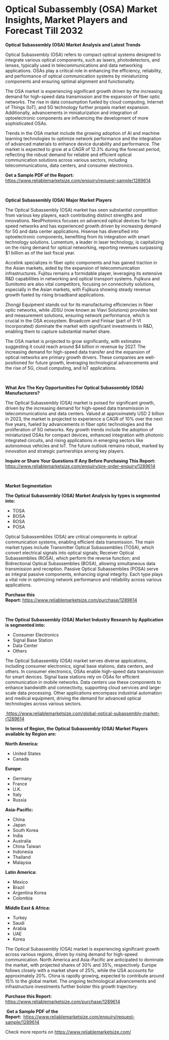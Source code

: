 <p><h1>Optical Subassembly (OSA) Market Insights, Market Players and Forecast Till 2032</h1></p><p><strong>Optical Subassembly (OSA) Market Analysis and Latest Trends</strong></p>
<p><p>Optical Subassembly (OSA) refers to compact optical systems designed to integrate various optical components, such as lasers, photodetectors, and lenses, typically used in telecommunications and data networking applications. OSAs play a critical role in enhancing the efficiency, reliability, and performance of optical communication systems by miniaturizing components and ensuring optimal alignment and functionality.</p><p>The OSA market is experiencing significant growth driven by the increasing demand for high-speed data transmission and the expansion of fiber optic networks. The rise in data consumption fueled by cloud computing, Internet of Things (IoT), and 5G technology further propels market expansion. Additionally, advancements in miniaturization and integration of optoelectronic components are influencing the development of more sophisticated OSAs.</p><p>Trends in the OSA market include the growing adoption of AI and machine learning technologies to optimize network performance and the integration of advanced materials to enhance device durability and performance. The market is expected to grow at a CAGR of 12.3% during the forecast period, reflecting the robust demand for reliable and efficient optical communication solutions across various sectors, including telecommunications, data centers, and consumer electronics.</p></p>
<p><strong>Get a Sample PDF of the Report:&nbsp;</strong> <a href="https://www.reliablemarketsize.com/enquiry/request-sample/1289614?utm_campaign=3537&utm_medium=2&utm_source=Github&utm_content=ia&utm_term=29032025&utm_id=optical-subassembly-osa">https://www.reliablemarketsize.com/enquiry/request-sample/1289614</a></p>
<p>&nbsp;</p>
<p><strong>Optical Subassembly (OSA) Major Market Players</strong></p>
<p><p>The Optical Subassembly (OSA) market has seen substantial competition from various key players, each contributing distinct strengths and innovations. NeoPhotonics focuses on advanced optical devices for high-speed networks and has experienced growth driven by increasing demand for 5G and data center applications. Hisense has diversified into optoelectronic components, benefiting from its integration with smart technology solutions. Lumentum, a leader in laser technology, is capitalizing on the rising demand for optical networking, reporting revenues surpassing $1 billion as of the last fiscal year.</p><p>Accelink specializes in fiber optic components and has gained traction in the Asian markets, aided by the expansion of telecommunication infrastructures. Fujitsu remains a formidable player, leveraging its extensive R&D capabilities in networking and optical transport systems. Fujikura and Sumitomo are also vital competitors, focusing on connectivity solutions, especially in the Asian markets, with Fujikura showing steady revenue growth fueled by rising broadband applications.</p><p>Zhongji Equipment stands out for its manufacturing efficiencies in fiber optic networks, while JDSU (now known as Viavi Solutions) provides test and measurement solutions, ensuring network performance, which is crucial in the OSA ecosystem. Broadcom and Finisar (part of II-VI Incorporated) dominate the market with significant investments in R&D, enabling them to capture substantial market share.</p><p>The OSA market is projected to grow significantly, with estimates suggesting it could reach around $4 billion in revenue by 2027. The increasing demand for high-speed data transfer and the expansion of optical networks are primary growth drivers. These companies are well-positioned for future growth, leveraging technological advancements and the rise of 5G, cloud computing, and IoT applications.</p></p>
<p>&nbsp;</p>
<p><strong>What Are The Key Opportunities For Optical Subassembly (OSA) Manufacturers?</strong></p>
<p><p>The Optical Subassembly (OSA) market is poised for significant growth, driven by the increasing demand for high-speed data transmission in telecommunications and data centers. Valued at approximately USD 2 billion in 2023, the market is projected to experience a CAGR of 10% over the next five years, fueled by advancements in fiber optic technologies and the proliferation of 5G networks. Key growth trends include the adoption of miniaturized OSAs for compact devices, enhanced integration with photonic integrated circuits, and rising applications in emerging sectors like autonomous vehicles and IoT. The future outlook remains robust, marked by innovation and strategic partnerships among key players.</p></p>
<p><strong>Inquire or Share Your Questions If Any Before Purchasing This Report:</strong> <a href="https://www.reliablemarketsize.com/enquiry/pre-order-enquiry/1289614?utm_campaign=3537&utm_medium=2&utm_source=Github&utm_content=ia&utm_term=29032025&utm_id=optical-subassembly-osa">https://www.reliablemarketsize.com/enquiry/pre-order-enquiry/1289614</a></p>
<p>&nbsp;</p>
<p><strong>Market Segmentation</strong></p>
<p><strong>The Optical Subassembly (OSA) Market Analysis by types is segmented into:</strong></p>
<p><ul><li>TOSA</li><li>BOSA</li><li>ROSA</li><li>POSA</li></ul></p>
<p><p>Optical Subassemblies (OSA) are critical components in optical communication systems, enabling efficient data transmission. The main market types include Transmitter Optical Subassemblies (TOSA), which convert electrical signals into optical signals; Receiver Optical Subassemblies (ROSA), which perform the reverse function; and Bidirectional Optical Subassemblies (BOSA), allowing simultaneous data transmission and reception. Passive Optical Subassemblies (POSA) serve as integral passive components, enhancing signal integrity. Each type plays a vital role in optimizing network performance and reliability across various applications.</p></p>
<p><strong>Purchase this Report:&nbsp;</strong><a href="https://www.reliablemarketsize.com/purchase/1289614?utm_campaign=3537&utm_medium=2&utm_source=Github&utm_content=ia&utm_term=29032025&utm_id=optical-subassembly-osa">https://www.reliablemarketsize.com/purchase/1289614</a></p>
<p>&nbsp;</p>
<p><strong>The Optical Subassembly (OSA) Market Industry Research by Application is segmented into:</strong></p>
<p><ul><li>Consumer Electronics</li><li>Signal Base Station</li><li>Data Center</li><li>Others</li></ul></p>
<p><p>The Optical Subassembly (OSA) market serves diverse applications, including consumer electronics, signal base stations, data centers, and others. In consumer electronics, OSAs enable high-speed data transmission for smart devices. Signal base stations rely on OSAs for efficient communication in mobile networks. Data centers use these components to enhance bandwidth and connectivity, supporting cloud services and large-scale data processing. Other applications encompass industrial automation and medical equipment, driving the demand for advanced optical technologies across various sectors.</p></p>
<p><a href="https://www.reliablemarketsize.com/global-optical-subassembly-market-r1289614?utm_campaign=3537&utm_medium=2&utm_source=Github&utm_content=ia&utm_term=29032025&utm_id=optical-subassembly-osa">&nbsp;https://www.reliablemarketsize.com/global-optical-subassembly-market-r1289614</a></p>
<p><strong>In terms of Region, the Optical Subassembly (OSA) Market Players available by Region are:</strong></p>
<p>
    <p> <strong> North America: </strong>
        <ul>
            <li>United States</li>
            <li>Canada</li>
        </ul>
        </p> 
    <p> <strong> Europe: </strong>
        <ul>
            <li>Germany</li>
            <li>France</li>
            <li>U.K.</li>
            <li>Italy</li>
            <li>Russia</li>
        </ul>
        </p> 
    <p> <strong> Asia-Pacific: </strong>
        <ul>
            <li>China</li>
            <li>Japan</li>
            <li>South Korea</li>
            <li>India</li>
            <li>Australia</li>
            <li>China Taiwan</li>
            <li>Indonesia</li>
            <li>Thailand</li>
            <li>Malaysia</li>
        </ul>
        </p> 
    <p> <strong> Latin America: </strong>
        <ul>
            <li>Mexico</li>
            <li>Brazil</li>
            <li>Argentina Korea</li>
            <li>Colombia</li>
        </ul>
        </p> 
    <p> <strong> Middle East & Africa: </strong>
        <ul>
            <li>Turkey</li>
            <li>Saudi</li>
            <li>Arabia</li>
            <li>UAE</li>
            <li>Korea</li>
        </ul>
    </p>
    </p>
<p><p>The Optical Subassembly (OSA) market is experiencing significant growth across various regions, driven by rising demand for high-speed communication. North America and Asia-Pacific are anticipated to dominate the market, with projected shares of 30% and 35%, respectively. Europe follows closely with a market share of 25%, while the USA accounts for approximately 20%. China is rapidly growing, expected to contribute around 15% to the global market. The ongoing technological advancements and infrastructure investments further bolster this growth trajectory.</p></p>
<p><strong>Purchase this Report: </strong><a href="https://www.reliablemarketsize.com/purchase/1289614?utm_campaign=3537&utm_medium=2&utm_source=Github&utm_content=ia&utm_term=29032025&utm_id=optical-subassembly-osa">https://www.reliablemarketsize.com/purchase/1289614</a></p>
<p>&nbsp;<strong>Get a Sample PDF of the Report:&nbsp;&nbsp;</strong><a href="https://www.reliablemarketsize.com/enquiry/request-sample/1289614?utm_campaign=3537&utm_medium=2&utm_source=Github&utm_content=ia&utm_term=29032025&utm_id=optical-subassembly-osa">https://www.reliablemarketsize.com/enquiry/request-sample/1289614</a></p>
<p><strong></strong></p>
<p>Check more reports on <a href="https://www.reliablemarketsize.com/?utm_campaign=3537&utm_medium=2&utm_source=Github&utm_content=ia&utm_term=29032025&utm_id=optical-subassembly-osa">https://www.reliablemarketsize.com/</a></p>